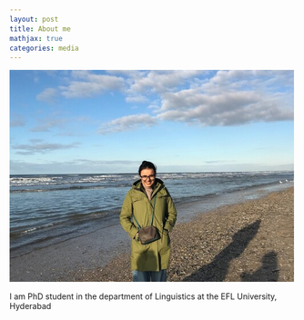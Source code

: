 ```yaml
---
layout: post
title: About me
mathjax: true
categories: media
---
```


![Netherlands](website_profile.jpg)

I am PhD student in the department of Linguistics at the EFL University, Hyderabad
